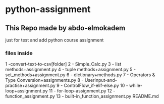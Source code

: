 # python-assignment

## This Repo made by abdo-elmokadem

just for test and add python course assignment

### files inside

1 -convert-text-to-csv[folder]
2 - Simple_Calc.py
3 - list methods+assignment.py
4 - tuple methods+assignment.py
5 - set_methods+assignment.py
6 - dictionary+methods.py
7 - Operators & Type Conversion+assignments.py
8 - UserInput-and-practise+assignment.py
9 - ControlFlow_if-elif-else.py
10 - while-loop+assignment.py
11 - for-loop-assignment.py
12 - function_assignment.py
13 - built-in_function_assignment.py
README.md
